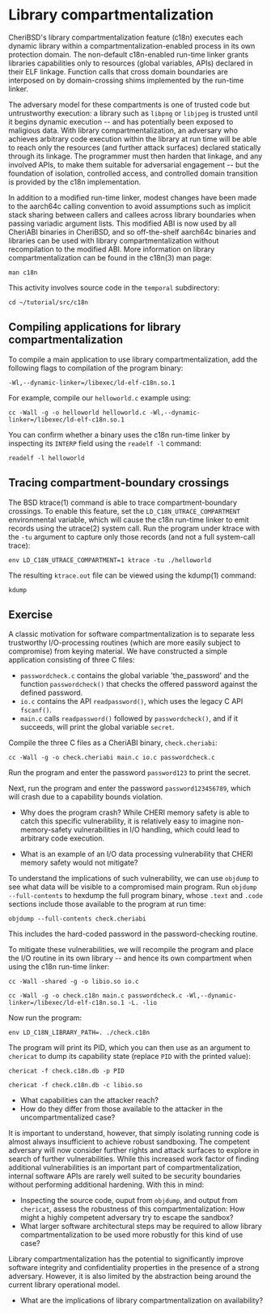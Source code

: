 # Library compartmentalization

CheriBSD's library compartmentalization feature (c18n) executes each dynamic
library within a compartmentalization-enabled process in its own protection
domain.
The non-default c18n-enabled run-time linker grants libraries capabilities
only to resources (global variables, APIs) declared in their ELF linkage.
Function calls that cross domain boundaries are interposed on by
domain-crossing shims implemented by the run-time linker.

The adversary model for these compartments is one of trusted code but
untrustworthy execution: a library such as `libpng` or `libjpeg` is trusted
until it begins dynamic execution -- and has potentially been exposed to
maligious data.
With library compartmentalization, an adversary who achieves arbitrary code
execution within the library at run time will be able to reach only the
resources (and further attack surfaces) declared statically through its
linkage.
The programmer must then harden that linkage, and any involved APIs, to make
them suitable for adversarial engagement -- but the foundation of isolation,
controlled access, and controlled domain transition is provided by the c18n
implementation.

In addition to a modified run-time linker, modest changes have been made to
the aarch64c calling convention to avoid assumptions such as implicit stack
sharing between callers and callees across library boundaries when passing
variadic argument lists.
This modified ABI is now used by all CheriABI binaries in CheriBSD, and so
off-the-shelf aarch64c binaries and libraries can be used with library
compartmentalization without recompilation to the modified ABI.
More information on library compartmentalization can be found in the c18n(3)
man page:

```
man c18n
```

This activity involves source code in the `temporal` subdirectory:

```
cd ~/tutorial/src/c18n
```

## Compiling applications for library compartmentalization

To compile a main application to use library compartmentalization, add the
following flags to compilation of the program binary:

```
-Wl,--dynamic-linker=/libexec/ld-elf-c18n.so.1
```

For example, compile our `helloworld.c` example using:

```
cc -Wall -g -o helloworld helloworld.c -Wl,--dynamic-linker=/libexec/ld-elf-c18n.so.1
```

You can confirm whether a binary uses the c18n run-time linker by inspecting
its `INTERP` field using the `readelf -l` command:

```
readelf -l helloworld
```

## Tracing compartment-boundary crossings

The BSD ktrace(1) command is able to trace compartment-boundary crossings.
To enable this feature, set the `LD_C18N_UTRACE_COMPARTMENT` environmental
variable, which will cause the c18n run-time linker to emit records using
the utrace(2) system call.
Run the program under ktrace with the `-tu` argument to capture only those
records (and not a full system-call trace):

```
env LD_C18N_UTRACE_COMPARTMENT=1 ktrace -tu ./helloworld
```

The resulting `ktrace.out` file can be viewed using the kdump(1) command:

```
kdump
```

## Exercise

A classic motivation for software compartmentalization is to separate less
trustworthy I/O-processing routines (which are more easily subject to
compromise) from keying material.
We have constructed a simple application consisting of three C files:

 * `passwordcheck.c` contains the global variable 'the_password' and the
   function `passwordcheck()` that checks the offered password against the
   defined password.
 * `io.c` contains the API `readpassword()`, which uses the legacy C API
   `fscanf()`.
 * `main.c` calls `readpassword()` followed by `passwordcheck()`, and if it
   succeeds, will print the global variable `secret`.

Compile the three C files as a CheriABI binary, `check.cheriabi`:

```
cc -Wall -g -o check.cheriabi main.c io.c passwordcheck.c
```

Run the program and enter the password `password123` to print the secret.

Next, run the program and enter the password `password123456789`, which will
crash due to a capability bounds violation.

 * Why does the program crash?
While CHERI memory safety is able to catch this specific vulnerability, it is
relatively easy to imagine non-memory-safety vulnerabilities in I/O handling,
which could lead to arbitrary code execution.

 * What is an example of an I/O data processing vulnerability that CHERI
   memory safety would not mitigate?

To understand the implications of such vulnerability, we can use `objdump` to
see what data will be visible to a compromised main program.
Run `objdump --full-contents` to hexdump the full program binary, whose
`.text` and `.code` sections include those available to the program at run
time:

```
objdump --full-contents check.cheriabi
```

This includes the hard-coded password in the password-checking routine.

To mitigate these vulnerabilities, we will recompile the program and place the
I/O routine in its own library -- and hence its own compartment when using the
c18n run-time linker:

```
cc -Wall -shared -g -o libio.so io.c
```
```
cc -Wall -g -o check.c18n main.c passwordcheck.c -Wl,--dynamic-linker=/libexec/ld-elf-c18n.so.1 -L. -lio
```

Now run the program:

```
env LD_C18N_LIBRARY_PATH=. ./check.c18n
```

The program will print its PID, which you can then use as an argument to
`chericat` to dump its capability state (replace `PID` with the printed
value):

```
chericat -f check.c18n.db -p PID
```
```
chericat -f check.c18n.db -c libio.so
```

* What capabilities can the attacker reach?
* How do they differ from those available to the attacker in the
  uncompartmentalized case?

It is important to understand, however, that simply isolating running code is
almost always insufficient to achieve robust sandboxing.
The competent adversary will now consider further rights and attack surfaces
to explore in search of further vulnerabilities.
While this increased work factor of finding additional vulnerabilities is an
important part of compartmentalization, internal software APIs are rarely well
suited to be security boundaries without performing additional hardening.
With this in mind:

 * Inspecting the source code, ouput from `objdump`, and output from
   `chericat`, assess the robustness of this compartmentalization: How might a
   highly competent adversary try to escape the sandbox?
 * What larger software architectural steps may be required to allow library
   compartmentalization to be used more robustly for this kind of use case?

Library compartmentalization has the potential to significantly improve
software integrity and confidentiality properties in the presence of a strong
adversary.
However, it is also limited by the abstraction being around the current
library operational model.

 * What are the implications of library compartmentalization on availability?
